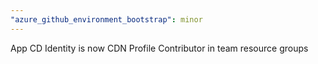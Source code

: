 ```yaml
---
"azure_github_environment_bootstrap": minor
---
```


App CD Identity is now CDN Profile Contributor in team resource groups
